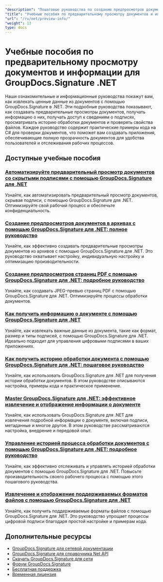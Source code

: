 ```yaml
---
"description": "Пошаговые руководства по созданию предпросмотров документов и извлечению информации о документах и подписях с помощью GroupDocs.Signature для .NET."
"title": "Учебные пособия по предварительному просмотру документов и информации для GroupDocs.Signature .NET"
"url": "/ru/net/preview-info/"
"weight": 13
type: docs
---
```

# Учебные пособия по предварительному просмотру документов и информации для GroupDocs.Signature .NET

Наши ознакомительные и информационные руководства покажут вам, как извлекать ценные данные из документов с помощью GroupDocs.Signature в .NET. Эти подробные руководства показывают, как создавать предварительные просмотры документов, получать информацию о них, получать доступ к сведениям о подписях, просматривать историю обработки документов и проверять свойства файлов. Каждое руководство содержит практические примеры кода на C# для проверки документов, что поможет вам создавать приложения, обеспечивающие полную прозрачность документов для удобства пользователей и отслеживания рабочих процессов.

## Доступные учебные пособия

### [Автоматизируйте предварительный просмотр документов со скрытыми подписями с помощью GroupDocs.Signature для .NET](./automate-document-previews-hidden-signatures-groupdocs-signature/)
Узнайте, как автоматизировать предварительный просмотр документов, скрывая подписи, с помощью GroupDocs.Signature для .NET. Оптимизируйте свой рабочий процесс и обеспечьте конфиденциальность.

### [Создание предпросмотров документов в архивах с помощью GroupDocs.Signature для .NET: полное руководство](./generate-document-previews-groupdocs-signature-net/)
Узнайте, как эффективно создавать предварительные просмотры документов из архивов с помощью GroupDocs.Signature для .NET. Это руководство охватывает настройку, индивидуальную настройку и оптимизацию производительности.

### [Создание предпросмотров страниц PDF с помощью GroupDocs.Signature для .NET: подробное руководство](./generate-pdf-page-previews-groupdocs-signature-net/)
Узнайте, как создавать JPEG-превью страниц PDF с помощью GroupDocs.Signature для .NET. Оптимизируйте процессы обработки документов.

### [Как получить информацию о документе с помощью GroupDocs.Signature для .NET](./retrieve-document-info-groupdocs-signature-net/)
Узнайте, как извлекать важные данные из документа, такие как формат, размер и типы подписей, с помощью GroupDocs.Signature для .NET. Идеально подходит для управления цифровыми подписями в ваших приложениях.

### [Как получить историю обработки документа с помощью GroupDocs.Signature для .NET: пошаговое руководство](./groupdocs-signature-net-document-process-history/)
Узнайте, как использовать GroupDocs.Signature для .NET для получения истории обработки документов. В этом руководстве описываются настройка, примеры кода и практическое применение.

### [Master GroupDocs.Signature для .NET: эффективное извлечение и отображение информации о документе](./groupdocs-signature-net-document-info-extraction/)
Узнайте, как использовать GroupDocs.Signature для .NET для извлечения подробной информации о документе, включая подписи, метаданные и многое другое. В этом руководстве рассматриваются настройка, внедрение и передовой опыт.

### [Управление историей процесса обработки документов с помощью GroupDocs.Signature для .NET: подробное руководство](./groupdocs-signature-dotnet-document-history/)
Узнайте, как эффективно отслеживать и управлять историей обработки документов с помощью GroupDocs.Signature для .NET. Повысьте производительность своего рабочего процесса с помощью этого пошагового руководства.

### [Извлечение и отображение поддерживаемых форматов файлов с помощью GroupDocs.Signature для .NET](./retrieve-supported-file-formats-groupdocs-signature-net/)
Узнайте, как получить поддерживаемые форматы файлов с помощью GroupDocs.Signature для .NET. Это руководство упрощает процессы цифровой подписи благодаря простой настройке и примерам кода.

## Дополнительные ресурсы

- [GroupDocs.Signature для сетевой документации](https://docs.groupdocs.com/signature/net/)
- [GroupDocs.Signature для справочника Net API](https://reference.groupdocs.com/signature/net/)
- [Скачать GroupDocs.Signature для сети](https://releases.groupdocs.com/signature/net/)
- [Форум GroupDocs.Signature](https://forum.groupdocs.com/c/signature)
- [Бесплатная поддержка](https://forum.groupdocs.com/)
- [Временная лицензия](https://purchase.groupdocs.com/temporary-license/)